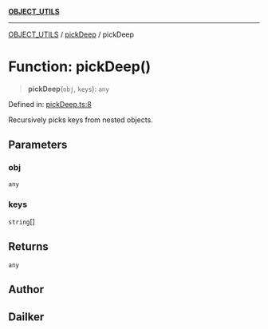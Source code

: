 [**OBJECT_UTILS**](../../README.md)

***

[OBJECT_UTILS](../../README.md) / [pickDeep](../README.md) / pickDeep

# Function: pickDeep()

> **pickDeep**(`obj`, `keys`): `any`

Defined in: [pickDeep.ts:8](https://github.com/dailker/everyutil/blob/9768d00ced16ec8f4705df34c2fe47f2b1b47121/src/object/pickDeep.ts#L8)

Recursively picks keys from nested objects.

## Parameters

### obj

`any`

### keys

`string`[]

## Returns

`any`

## Author

## Dailker
